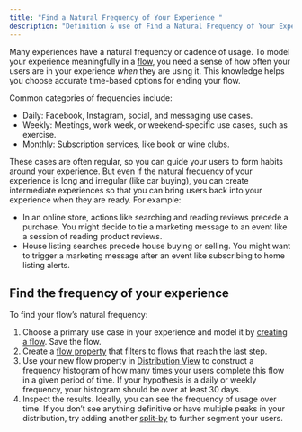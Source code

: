 ```yaml
---
title: "Find a Natural Frequency of Your Experience "
description: "Definition & use of Find a Natural Frequency of Your Experience "
---
```

Many experiences have a natural frequency or cadence of usage. To model your experience meaningfully in a [flow](/measure_iq/glossary/flow), you need a sense of how often your users are in your experience *when* they are using it. This knowledge helps you choose accurate time-based options for ending your flow.

Common categories of frequencies include:

- Daily: Facebook, Instagram, social, and messaging use cases.
- Weekly: Meetings, work week, or weekend-specific use cases, such as exercise.
- Monthly: Subscription services, like book or wine clubs.

These cases are often regular, so you can guide your users to form habits around your experience. But even if the natural frequency of your experience is long and irregular (like car buying), you can create intermediate experiences so that you can bring users back into your experience when they are ready. For example:

- In an online store, actions like searching and reading reviews precede a purchase. You might decide to tie a marketing message to an event like a session of reading product reviews.
- House listing searches precede house buying or selling. You might want to trigger a marketing message after an event like subscribing to home listing alerts.

## Find the frequency of your experience

To find your flow’s natural frequency:

1. Choose a primary use case in your experience and model it by [creating a flow](../../../measure-guides/measure-tutorials/work-with-flows/create-a-flow). Save the flow.
2. Create a [flow property](../../../measure-guides/measure-tutorials/work-with-flows/create-a-flow-property) that filters to flows that reach the last step.
3. Use your new flow property in [Distribution View](../../measure-user-guides/streamline-analysis-with-additional-explorations/analyze-a-distribution) to construct a frequency histogram of how many times your users complete this flow in a given period of time. If your hypothesis is a daily or weekly frequency, your histogram should be over at least 30 days.
4. Inspect the results. Ideally, you can see the frequency of usage over time. If you don’t see anything definitive or have multiple peaks in your distribution, try adding another [split-by](/measure_iq/glossary/split-by) to further segment your users.